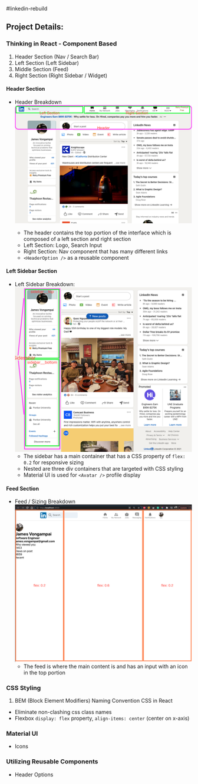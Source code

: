 #linkedin-rebuild

## Project Details:

### Thinking in React - Component Based
1. Header Section (Nav / Search Bar)
1. Left Section (Left Sidebar)
1. Middle Section (Feed)
1. Right Section (Right Sidebar / Widget)

#### Header Section
* Header Breakdown
![header](./mockup/header-mockup.png)

  * The header contains the top portion of the interface which is composed of a left section and right section
  * Left Section: Logo, Search Input
  * Right Section: Nav component that has many different links
  * `<HeaderOption />` as a reusable component

#### Left Sidebar Section
* Left Sidebar Breakdown:
![sidebar](./mockup/sidebar-mockup.png)
  * The sidebar has a main container that has a CSS property of `flex: 0.2` for responsive sizing
  * Nested are three div containers that are targeted with CSS styling
  * Material UI is used for `<Avatar />` profile display

#### Feed Section
* Feed / Sizing Breakdown
![feed](./mockup/app-body-layout.png)
  * The feed is where the main content is and has an input with an icon in the top portion
### CSS Styling
1. BEM (Block Element Modifiers) Naming Convention CSS in React
  * Eliminate non-clashing css class names
  * Flexbox `display: flex` property, `align-items: center` (center on x-axis)


### Material UI
  * Icons


### Utilizing Reusable Components
  * Header Options